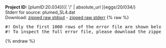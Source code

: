 **Project ID:** [plumID:20.034]({{ '/' | absolute_url }}eggs/20/034/)  
Stderr for source:  plumed_SL4.dat   
Download: [zipped raw stdout](plumed_SL4.dat.plumed_master.stdout.txt.zip) - [zipped raw stderr](plumed_SL4.dat.plumed_master.stderr.txt.zip) 
{% raw %}
<pre>
#! Only the first 1000 rows of the error file are shown below
#! To inspect the full error file, please download the zipped raw stderr file above
</pre>
{% endraw %}
